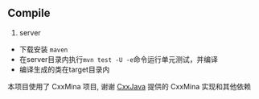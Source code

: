 ## Compile
1. server
* 下载安装 `maven`
* 在server目录内执行`mvn test -U -e`命令运行单元测试，并编译
* 编译生成的类在target目录内

本项目使用了 CxxMina 项目,
谢谢 [CxxJava](https://github.com/cxxjava) 提供的 CxxMina 实现和其他依赖